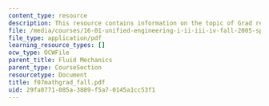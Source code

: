 ```yaml
---
content_type: resource
description: This resource contains information on the topic of Grad review.
file: /media/courses/16-01-unified-engineering-i-ii-iii-iv-fall-2005-spring-2006/29fa0771085a3889f5a70145a1cc53f1_f07mathgrad_fall.pdf
file_type: application/pdf
learning_resource_types: []
ocw_type: OCWFile
parent_title: Fluid Mechanics
parent_type: CourseSection
resourcetype: Document
title: f07mathgrad_fall.pdf
uid: 29fa0771-085a-3889-f5a7-0145a1cc53f1
---
```

